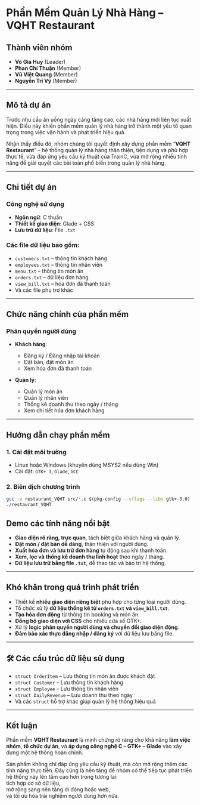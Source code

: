 # Phần Mềm Quản Lý Nhà Hàng – VQHT Restaurant

## Thành viên nhóm  
- **Võ Gia Huy** (Leader)  
- **Phan Chí Thuận** (Member)  
- **Vũ Việt Quang** (Member)  
- **Nguyễn Trí Vỹ** (Member)  

---

## Mô tả dự án  

Trước nhu cầu ăn uống ngày càng tăng cao, các nhà hàng mới liên tục xuất hiện. Điều này khiến phần mềm quản lý nhà hàng trở thành một yếu tố quan trọng trong việc vận hành và phát triển hiệu quả.

Nhận thấy điều đó, nhóm chúng tôi quyết định xây dựng phần mềm “**VQHT Restaurant**” – hệ thống quản lý nhà hàng thân thiện, tiện dụng và phù hợp thực tế, vừa đáp ứng yêu cầu kỹ thuật của TrainC, vừa mở rộng nhiều tính năng để giải quyết các bài toán phổ biến trong quản lý nhà hàng.

---

## Chi tiết dự án  

### Công nghệ sử dụng  

- **Ngôn ngữ**: C thuần  
- **Thiết kế giao diện**: Glade + CSS  
- **Lưu trữ dữ liệu**: File `.txt`

### Các file dữ liệu bao gồm:
- `customers.txt` – thông tin khách hàng  
- `employees.txt` – thông tin nhân viên  
- `menu.txt` – thông tin món ăn  
- `orders.txt` – dữ liệu đơn hàng  
- `view_bill.txt` – hóa đơn đã thanh toán  
- Và các file phụ trợ khác  

---

## Chức năng chính của phần mềm

###  Phân quyền người dùng
- **Khách hàng**:
  - Đăng ký / Đăng nhập tài khoản
  - Đặt bàn, đặt món ăn
  - Xem hóa đơn đã thanh toán

- **Quản lý**:
  - Quản lý món ăn
  - Quản lý nhân viên
  - Thống kê doanh thu theo ngày / tháng
  - Xem chi tiết hóa đơn khách hàng

---

## Hướng dẫn chạy phần mềm

### 1. **Cài đặt môi trường**  
- Linux hoặc Windows (khuyên dùng MSYS2 nếu dùng Win)  
- Cài đặt: `GTK+ 3`, `Glade`, `GCC`

### 2. **Biên dịch chương trình**
```bash
gcc -o restaurant_VQHT src/*.c $(pkg-config --cflags --libs gtk+-3.0)
./restaurant_VQHT
```
##  Demo các tính năng nổi bật

-  **Giao diện rõ ràng, trực quan**, tách biệt giữa khách hàng và quản lý.
-  **Đặt món / đặt bàn dễ dàng**, thân thiện với người dùng.
-  **Xuất hóa đơn và lưu trữ đơn hàng** tự động sau khi thanh toán.
-  **Xem, lọc và thống kê doanh thu linh hoạt** theo ngày / tháng.
-  **Dữ liệu lưu trữ bằng file `.txt`**, dễ thao tác và bảo trì hệ thống.

---

##  Khó khăn trong quá trình phát triển

- Thiết kế **nhiều giao diện riêng biệt** phù hợp cho từng loại người dùng.
- Tổ chức xử lý **dữ liệu thống kê từ `orders.txt` và `view_bill.txt`**.
- **Tạo hóa đơn động** từ thông tin booking và món ăn.
- **Đồng bộ giao diện với CSS** cho nhiều cửa sổ GTK+.
- Xử lý **logic phân quyền người dùng và chuyển đổi giao diện động**.
- **Đảm bảo xác thực đăng nhập / đăng ký** với dữ liệu lưu bằng file.

---

## 🛠️ Các cấu trúc dữ liệu sử dụng

- `struct OrderItem` – Lưu thông tin món ăn được khách đặt
- `struct Customer` – Lưu thông tin khách hàng
- `struct Employee` – Lưu thông tin nhân viên
- `struct DailyRevenue` – Lưu doanh thu theo ngày
- Và các `struct` hỗ trợ khác giúp quản lý hệ thống hiệu quả

---

##  Kết luận

Phần mềm **VQHT Restaurant** là minh chứng rõ ràng cho khả năng **làm việc nhóm**, **tổ chức dự án**, và **áp dụng công nghệ C – GTK+ – Glade** vào xây dựng một hệ thống hoàn chỉnh.

Sản phẩm không chỉ đáp ứng yêu cầu kỹ thuật, mà còn mở rộng thêm các tính năng thực tiễn. Đây cũng là nền tảng để nhóm có thể tiếp tục phát triển hệ thống này lên tầm cao hơn trong tương lai:  
 tích hợp cơ sở dữ liệu,  
 mở rộng sang nền tảng di động hoặc web,  
 và tối ưu hóa trải nghiệm người dùng hơn nữa.

